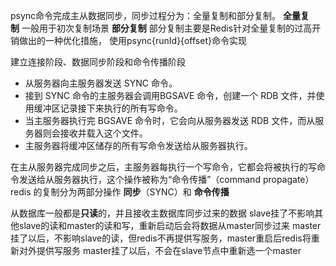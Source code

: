 psync命令完成主从数据同步，同步过程分为：全量复制和部分复制。
**全量复制** 一般用于初次复制场景
**部分复制** 部分复制主要是Redis针对全量复制的过高开销做出的一种优化措施， 使用psync{runId}{offset}命令实现

建立连接阶段、数据同步阶段和命令传播阶段
- 从服务器向主服务器发送 SYNC 命令。
- 接到 SYNC 命令的主服务器会调用BGSAVE 命令，创建一个 RDB 文件，并使用缓冲区记录接下来执行的所有写命令。
- 当主服务器执行完 BGSAVE 命令时，它会向从服务器发送 RDB 文件，而从服务器则会接收并载入这个文件。
- 主服务器将缓冲区储存的所有写命令发送给从服务器执行。

在主从服务器完成同步之后，主服务器每执行一个写命令，它都会将被执行的写命令发送给从服务器执行，这个操作被称为“命令传播”（command propagate）
redis 的复制分为两部分操作 **同步**（SYNC）和 **命令传播**


从数据库一般都是**只读**的，并且接收主数据库同步过来的数据
slave挂了不影响其他slave的读和master的读和写，重新启动后会将数据从master同步过来
master挂了以后，不影响slave的读，但redis不再提供写服务，master重启后redis将重新对外提供写服务
master挂了以后，不会在slave节点中重新选一个master